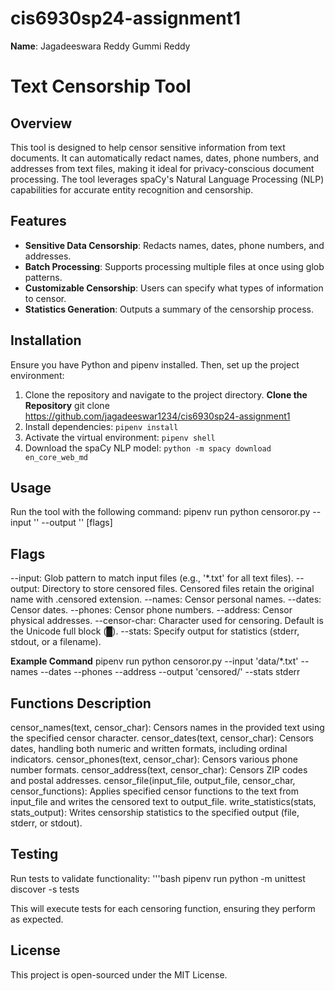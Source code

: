 # cis6930sp24-assignment1

**Name**: Jagadeeswara Reddy Gummi Reddy

# Text Censorship Tool

## Overview
This tool is designed to help censor sensitive information from text documents. It can automatically redact names, dates, phone numbers, and addresses from text files, making it ideal for privacy-conscious document processing. The tool leverages spaCy's Natural Language Processing (NLP) capabilities for accurate entity recognition and censorship.

## Features
- **Sensitive Data Censorship**: Redacts names, dates, phone numbers, and addresses.
- **Batch Processing**: Supports processing multiple files at once using glob patterns.
- **Customizable Censorship**: Users can specify what types of information to censor.
- **Statistics Generation**: Outputs a summary of the censorship process.

## Installation
Ensure you have Python and pipenv installed. Then, set up the project environment:

1. Clone the repository and navigate to the project directory.
**Clone the Repository**
git clone <https://github.com/jagadeeswar1234/cis6930sp24-assignment1>
2. Install dependencies: `pipenv install`
3. Activate the virtual environment: `pipenv shell`
4. Download the spaCy NLP model: `python -m spacy download en_core_web_md`

## Usage
Run the tool with the following command:
pipenv run python censoror.py --input '<input-glob-pattern>' --output '<output-directory>' [flags]

## Flags
--input: Glob pattern to match input files (e.g., '*.txt' for all text files).
--output: Directory to store censored files. Censored files retain the original name with .censored extension.
--names: Censor personal names.
--dates: Censor dates.
--phones: Censor phone numbers.
--address: Censor physical addresses.
--censor-char: Character used for censoring. Default is the Unicode full block (█).
--stats: Specify output for statistics (stderr, stdout, or a filename).

**Example Command**
pipenv run python censoror.py --input 'data/*.txt' --names --dates --phones --address --output 'censored/' --stats stderr

## Functions Description
censor_names(text, censor_char): Censors names in the provided text using the specified censor character.
censor_dates(text, censor_char): Censors dates, handling both numeric and written formats, including ordinal indicators.
censor_phones(text, censor_char): Censors various phone number formats.
censor_address(text, censor_char): Censors ZIP codes and postal addresses.
censor_file(input_file, output_file, censor_char, censor_functions): Applies specified censor functions to the text from input_file and writes the censored text to output_file.
write_statistics(stats, stats_output): Writes censorship statistics to the specified output (file, stderr, or stdout).

## Testing
Run tests to validate functionality:
'''bash
pipenv run python -m unittest discover -s tests

This will execute tests for each censoring function, ensuring they perform as expected.

## License
This project is open-sourced under the MIT License.

